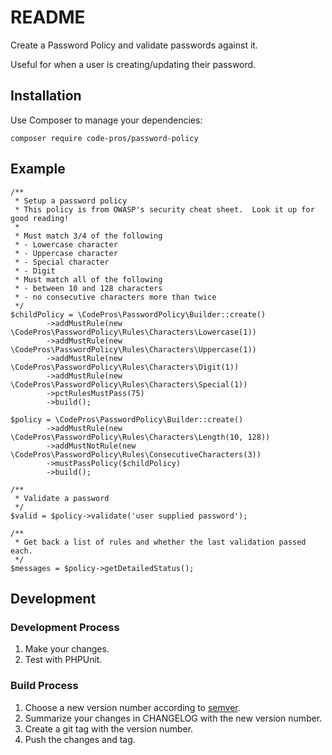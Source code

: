 # README

Create a Password Policy and validate passwords against it.

Useful for when a user is creating/updating their password.

## Installation

Use Composer to manage your dependencies:

`composer require code-pros/password-policy`

## Example

    /**
     * Setup a password policy
     * This policy is from OWASP's security cheat sheet.  Look it up for good reading!
     *
     * Must match 3/4 of the following
     * - Lowercase character
     * - Uppercase character
     * - Special character
     * - Digit
     * Must match all of the following
     * - between 10 and 128 characters
     * - no consecutive characters more than twice
     */
    $childPolicy = \CodePros\PasswordPolicy\Builder::create()
            ->addMustRule(new \CodePros\PasswordPolicy\Rules\Characters\Lowercase(1))
            ->addMustRule(new \CodePros\PasswordPolicy\Rules\Characters\Uppercase(1))
            ->addMustRule(new \CodePros\PasswordPolicy\Rules\Characters\Digit(1))
            ->addMustRule(new \CodePros\PasswordPolicy\Rules\Characters\Special(1))
            ->pctRulesMustPass(75)
            ->build();

    $policy = \CodePros\PasswordPolicy\Builder::create()
            ->addMustRule(new \CodePros\PasswordPolicy\Rules\Characters\Length(10, 128))
            ->addMustNotRule(new \CodePros\PasswordPolicy\Rules\ConsecutiveCharacters(3))
            ->mustPassPolicy($childPolicy)
            ->build();

    /**
     * Validate a password
     */
    $valid = $policy->validate('user supplied password');

    /**
     * Get back a list of rules and whether the last validation passed each.
     */
    $messages = $policy->getDetailedStatus();

## Development

### Development Process

1. Make your changes.
2. Test with PHPUnit.

### Build Process

1. Choose a new version number according to [semver](http://semver.org/).
2. Summarize your changes in CHANGELOG with the new version number.
3. Create a git tag with the version number.
4. Push the changes and tag.
